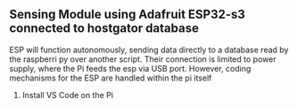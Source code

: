 ## Sensing Module using Adafruit ESP32-s3 connected to hostgator database

ESP will function autonomously, sending data directly to a database read by the raspberri py over another script. Their connection is limited to 
power supply, where the Pi feeds the esp via USB port. However, coding mechanisms for the ESP are handled within the pi itself

1. Install VS Code on the Pi